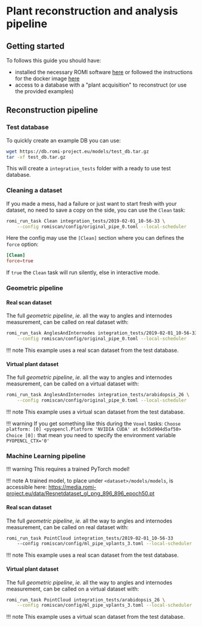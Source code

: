 Plant reconstruction and analysis pipeline
===

## Getting started

To follows this guide you should have:

* installed the necessary ROMI software [here](../install/plant_reconstruction_setup.md) or followed the instructions for the docker image [here](../docker/plantinterpreter_docker.md)
* access to a database with a "plant acquisition" to reconstruct (or use the provided examples)


## Reconstruction pipeline

### Test database
To quickly create an example DB you can use:
```bash
wget https://db.romi-project.eu/models/test_db.tar.gz
tar -xf test_db.tar.gz
```
This will create a `integration_tests` folder with a ready to use test database. 


### Cleaning a dataset
If you made a mess, had a failure or just want to start fresh with your dataset, no need to save a copy on the side, you can use the `Clean` task:
```bash
romi_run_task Clean integration_tests/2019-02-01_10-56-33 \
    --config romiscan/config/original_pipe_0.toml --local-scheduler
``` 
Here the config may use the `[Clean]` section where you can defines the `force` option:
```toml
[Clean]
force=true
```
If `true` the `Clean` task will run silently, else in interactive mode.


### Geometric pipeline

#### Real scan dataset
The full *geometric pipeline*, _ie._ all the way to angles and internodes measurement, can be called on real dataset with:
```bash
romi_run_task AnglesAndInternodes integration_tests/2019-02-01_10-56-33 \
    --config romiscan/config/original_pipe_0.toml --local-scheduler
```

!!! note
    This example uses a real scan dataset from the test database.

#### Virtual plant dataset
The full *geometric pipeline*, _ie._ all the way to angles and internodes measurement, can be called on a virtual dataset with:
```bash
romi_run_task AnglesAndInternodes integration_tests/arabidopsis_26 \
    --config romiscan/config/original_pipe_0.toml --local-scheduler
```

!!! note
    This example uses a virtual scan dataset from the test database.

!!! warning
    If you get something like this during the `Voxel` tasks:
    ```
    Choose platform:
    [0] <pyopencl.Platform 'NVIDIA CUDA' at 0x55d904d5af50>
    Choice [0]:
    ```
    that mean you need to specify the environment variable `PYOPENCL_CTX='0'`

### Machine Learning pipeline

!!! warning
    This requires a trained PyTorch model!
     
!!! note
    A trained model, to place under `<dataset>/models/models`, is accessible here: https://media.romi-project.eu/data/Resnetdataset_gl_png_896_896_epoch50.pt

#### Real scan dataset
The full *geometric pipeline*, _ie._ all the way to angles and internodes measurement, can be called on real dataset with:
```bash
romi_run_task PointCloud integration_tests/2019-02-01_10-56-33 
    --config romiscan/config/ml_pipe_vplants_3.toml --local-scheduler
```

!!! note
    This example uses a real scan dataset from the test database.

#### Virtual plant dataset
The full *geometric pipeline*, _ie._ all the way to angles and internodes measurement, can be called on a virtual dataset with:
```bash
romi_run_task PointCloud integration_tests/arabidopsis_26 \
    --config romiscan/config/ml_pipe_vplants_3.toml --local-scheduler
```

!!! note
    This example uses a virtual scan dataset from the test database.

